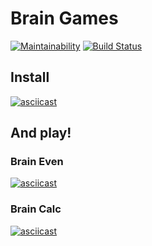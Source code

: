 # Brain Games

[![Maintainability](https://api.codeclimate.com/v1/badges/15c2db2b35a47e244417/maintainability)](https://codeclimate.com/github/vinnityom/project-lvl1-s450/maintainability)
[![Build Status](https://travis-ci.org/vinnityom/project-lvl1-s450.svg?branch=master)](https://travis-ci.org/vinnityom/project-lvl1-s450)

## Install

[![asciicast](https://asciinema.org/a/BpjB3dFS0LdvmTxlsEdFYoe3K.svg)](https://asciinema.org/a/BpjB3dFS0LdvmTxlsEdFYoe3K)

## And play!
### Brain Even

[![asciicast](https://asciinema.org/a/qS3fbxsuwoRFw06saxRqthJ5r.svg)](https://asciinema.org/a/qS3fbxsuwoRFw06saxRqthJ5r)

### Brain Calc

[![asciicast](https://asciinema.org/a/IjwRaHKfLTXthsbOXWRZxlyRZ.svg)](https://asciinema.org/a/IjwRaHKfLTXthsbOXWRZxlyRZ)